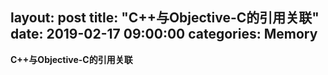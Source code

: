 layout: post
title:  "C++与Objective-C的引用关联"
date:   2019-02-17 09:00:00
categories: Memory
---
**C++与Objective-C的引用关联**

 
